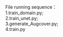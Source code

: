 File running sequence：<br>
1.train_domain.py;<br>
2.train_unet.py;<br>
3.generate_Augcover.py;<br>
4.train.py
